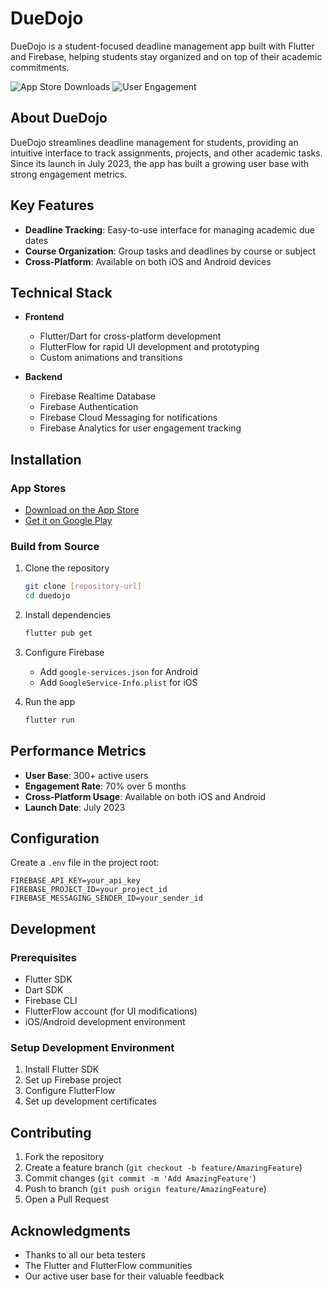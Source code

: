 # DueDojo

DueDojo is a student-focused deadline management app built with Flutter and Firebase, helping students stay organized and on top of their academic commitments.

![App Store Downloads](https://img.shields.io/badge/Downloads-300%2B-brightgreen)
![User Engagement](https://img.shields.io/badge/Engagement-70%25-blue)

## About DueDojo

DueDojo streamlines deadline management for students, providing an intuitive interface to track assignments, projects, and other academic tasks. Since its launch in July 2023, the app has built a growing user base with strong engagement metrics.

## Key Features

- **Deadline Tracking**: Easy-to-use interface for managing academic due dates
- **Course Organization**: Group tasks and deadlines by course or subject
- **Cross-Platform**: Available on both iOS and Android devices

## Technical Stack

- **Frontend**
  - Flutter/Dart for cross-platform development
  - FlutterFlow for rapid UI development and prototyping
  - Custom animations and transitions
  
- **Backend**
  - Firebase Realtime Database
  - Firebase Authentication
  - Firebase Cloud Messaging for notifications
  - Firebase Analytics for user engagement tracking

## Installation

### App Stores
- [Download on the App Store](https://apps.apple.com/in/app/duedojo/id6464222296)
- [Get it on Google Play](https://play.google.com/store/apps/details?id=com.NirajNamburi.duedojo&hl=en_US)

### Build from Source
1. Clone the repository
   ```bash
   git clone [repository-url]
   cd duedojo
   ```

2. Install dependencies
   ```bash
   flutter pub get
   ```

3. Configure Firebase
   - Add `google-services.json` for Android
   - Add `GoogleService-Info.plist` for iOS

4. Run the app
   ```bash
   flutter run
   ```

## Performance Metrics

- **User Base**: 300+ active users
- **Engagement Rate**: 70% over 5 months
- **Cross-Platform Usage**: Available on both iOS and Android
- **Launch Date**: July 2023

## Configuration

Create a `.env` file in the project root:
```
FIREBASE_API_KEY=your_api_key
FIREBASE_PROJECT_ID=your_project_id
FIREBASE_MESSAGING_SENDER_ID=your_sender_id
```

## Development

### Prerequisites
- Flutter SDK
- Dart SDK
- Firebase CLI
- FlutterFlow account (for UI modifications)
- iOS/Android development environment

### Setup Development Environment
1. Install Flutter SDK
2. Set up Firebase project
3. Configure FlutterFlow
4. Set up development certificates

## Contributing

1. Fork the repository
2. Create a feature branch (`git checkout -b feature/AmazingFeature`)
3. Commit changes (`git commit -m 'Add AmazingFeature'`)
4. Push to branch (`git push origin feature/AmazingFeature`)
5. Open a Pull Request

## Acknowledgments

- Thanks to all our beta testers
- The Flutter and FlutterFlow communities
- Our active user base for their valuable feedback

